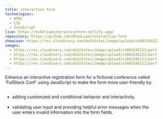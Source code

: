 ```yaml
---
title: interactive form
technologies:
  - HTML
  - CSS
  - JavaScript
live: https://mikeliaminteractiveform.netlify.app/
repository: https://github.com/MikeLiam/interactive-form
showcase: https://res.cloudinary.com/da3z5stec/image/upload/v1601545121/portflio-nuxt/interactive_form_main_ys3mby.png
images:
  - https://res.cloudinary.com/da3z5stec/image/upload/v1601545121/portflio-nuxt/interactive_form_landscape_01_gvhdp4.png
  - https://res.cloudinary.com/da3z5stec/image/upload/v1601545121/portflio-nuxt/interactive_form_landscape_02_n14khk.png
  - https://res.cloudinary.com/da3z5stec/image/upload/v1601545121/portflio-nuxt/interactive_form_landscape_03_szpetq.png
  - https://res.cloudinary.com/da3z5stec/image/upload/v1601545121/portflio-nuxt/interactive_form_landscape_04_lihuzn.png
---
```


Enhance an interactive registration form for a fictional conference called 'FullStack Conf' using JavaScript to make the form more user-friendly by:  
<br/>

- adding customized and conditional behavior and interactivity.  
  <br/>
- validating user input and providing helpful error messages when the user enters invalid information into the form fields.
